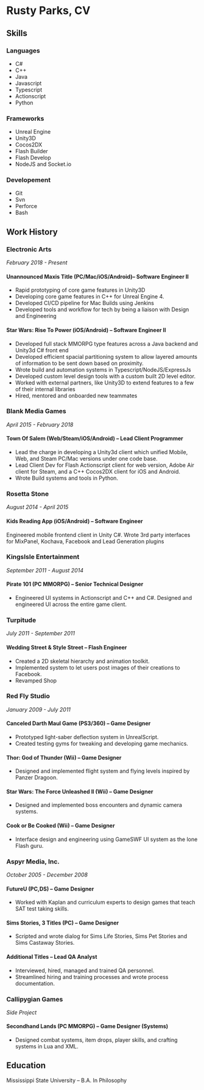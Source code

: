 # Rusty Parks, CV

## Skills

### Languages
* C#
* C++
* Java
* Javascript
* Typescript
* Actionscript
* Python

### Frameworks
* Unreal Engine
* Unity3D
* Cocos2DX
* Flash Builder
* Flash Develop
* NodeJS and Socket.io

### Developement
* Git
* Svn
* Perforce
* Bash

## Work History

### Electronic Arts
*February 2018 - Present*
#### Unannounced Maxis Title (PC/Mac/iOS/Android)– Software Engineer II
* Rapid prototyping of core game features in Unity3D
* Developing core game features in C++ for Unreal Engine 4.
* Developed CI/CD pipeline for Mac Builds using Jenkins
* Developed tools and workflow for tech by being a liaison with Design and Engineering
#### Star Wars: Rise To Power (iOS/Android) – Software Engineer II
* Developed full stack MMORPG type features across a Java backend and Unity3d C# front end 
* Developed efficient spacial partitioning system to allow layered amounts of information to be sent down based on proximity.
* Wrote build and automation systems in Typescript/NodeJS/ExpressJs 
* Developed custom level design tools with a custom built 2D level editor.
* Worked with external partners, like Unity3D to extend features to a few of their internal libraries
* Hired, mentored and onboarded new teammates

### Blank Media Games
*April 2015 - February 2018*
#### Town Of Salem (Web/Steam/iOS/Android) – Lead Client Programmer
* Lead the charge in developing a Unity3d client which unified Mobile, Web, and Steam PC/Mac versions under one code base. 
* Lead Client Dev for Flash Actionscript client for web version, Adobe Air client for Steam, and a C++ Cocos2DX client for iOS and Android.
* Wrote Build systems and tools in Python.

### Rosetta Stone
*August 2014 - April 2015*
#### Kids Reading App (iOS/Android) – Software Engineer
Engineered mobile frontend client in Unity C#.
Wrote 3rd party interfaces for MixPanel, Kochava, Facebook and Lead Generation plugins

### KingsIsle Entertainment
*September 2011 - August 2014*
#### Pirate 101 (PC MMORPG) – Senior Technical Designer
* Engineered UI systems in Actionscript and C++ and C#.
Designed and engineered UI across the entire game client.

### Turpitude
*July 2011 - September 2011*
#### Wedding Street & Style Street – Flash Engineer 
* Created a 2D skeletal hierarchy and animation toolkit.
* Implemented system to let users post images of their creations to Facebook.
* Revamped Shop 

### Red Fly Studio
*January 2009 - July 2011*
#### Canceled Darth Maul Game (PS3/360) – Game Designer
* Prototyped light-saber deflection system in UnrealScript.
* Created testing gyms for tweaking and developing game mechanics.
#### Thor: God of Thunder (Wii) – Game Designer
* Designed and implemented flight system and flying levels inspired by Panzer Dragoon. 
#### Star Wars: The Force Unleashed II (Wii) – Game Designer
* Designed and implemented boss encounters and dynamic camera systems.
#### Cook or Be Cooked (Wii) – Game Designer
* Interface design and engineering using GameSWF UI system as the lone Flash guru.

### Aspyr Media, Inc.
*October 2005 - December 2008*
#### FutureU (PC,DS) – Game Designer
* Worked with Kaplan and curriculum experts to design games that teach SAT test taking skills.
#### Sims Stories, 3 Titles  (PC) – Game Designer
* Scripted and wrote dialog for Sims Life Stories, Sims Pet Stories and Sims Castaway Stories.
#### Additional Titles – Lead QA Analyst
* Interviewed, hired, managed and trained QA personnel.  
* Streamlined hiring and training processes and wrote process documentation.

### Callipygian Games
*Side Project*
#### Secondhand Lands (PC MMORPG) – Game Designer (Systems)
* Designed combat systems, item drops, player skills, and crafting systems in Lua and XML. 

## Education
Mississippi State University – B.A. In Philosophy 
